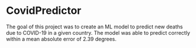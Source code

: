 # CovidPredictor

The goal of this project was to create an ML model to predict new deaths due to COVID-19 in a given country. The model was able to predict correctly within a mean absolute error of 2.39 degrees.
